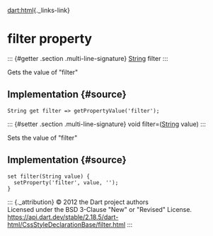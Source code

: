 [dart:html](../../dart-html/dart-html-library){._links-link}

filter property
===============

::: {#getter .section .multi-line-signature}
[String](../../dart-core/string-class) filter
:::

Gets the value of \"filter\"

Implementation {#source}
--------------

``` {.language-dart data-language="dart"}
String get filter => getPropertyValue('filter');
```

::: {#setter .section .multi-line-signature}
void filter=([String](../../dart-core/string-class) value)
:::

Sets the value of \"filter\"

Implementation {#source}
--------------

``` {.language-dart data-language="dart"}
set filter(String value) {
  setProperty('filter', value, '');
}
```

::: {._attribution}
© 2012 the Dart project authors\
Licensed under the BSD 3-Clause \"New\" or \"Revised\" License.\
<https://api.dart.dev/stable/2.18.5/dart-html/CssStyleDeclarationBase/filter.html>
:::
